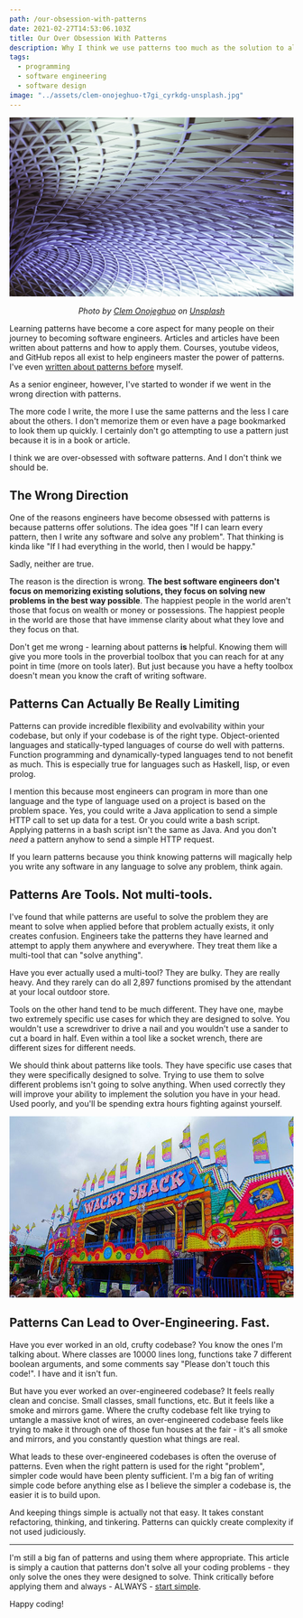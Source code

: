 ```yaml
---
path: /our-obsession-with-patterns
date: 2021-02-27T14:53:06.103Z
title: Our Over Obsession With Patterns
description: Why I think we use patterns too much as the solution to all problems rather than what they were designed for.
tags:
  - programming
  - software engineering
  - software design
image: "../assets/clem-onojeghuo-t7gi_cyrkdg-unsplash.jpg"
---
```


![Patterns in King's Cross London](../assets/clem-onojeghuo-t7gi_cyrkdg-unsplash.jpg)

<center>

<i>

Photo by [Clem Onojeghuo](https://unsplash.com/@clemono?utm_source=unsplash&utm_medium=referral&utm_content=creditCopyText) on [Unsplash](https://unsplash.com/s/photos/geometry?utm_source=unsplash&utm_medium=referral&utm_content=creditCopyText)

</i>

</center>


Learning patterns have become a core aspect for many people on their journey to becoming software engineers. Articles and articles have been written about patterns and how to apply them. Courses, youtube videos, and GitHub repos all exist to help engineers master the power of patterns. I've even [written about patterns before](https://bit.ly/3mzVuYW) myself.

As a senior engineer, however, I've started to wonder if we went in the wrong direction with patterns. 

The more code I write, the more I use the same patterns and the less I care about the others. I don't memorize them or even have a page bookmarked to look them up quickly. I certainly don't go attempting to use a pattern just because it is in a book or article. 

I think we are over-obsessed with software patterns. And I don't think we should be.

## The Wrong Direction

One of the reasons engineers have become obsessed with patterns is because patterns offer solutions. The idea goes "If I can learn every pattern, then I write any software and solve any problem". That thinking is kinda like "If I had everything in the world, then I would be happy."

Sadly, neither are true.

The reason is the direction is wrong. **The best software engineers don't focus on memorizing existing solutions, they focus on solving new problems in the best way possible**. The happiest people in the world aren't those that focus on wealth or money or possessions. The happiest people in the world are those that have immense clarity about what they love and they focus on that.

Don't get me wrong - learning about patterns **is** helpful. Knowing them will give you more tools in the proverbial toolbox that you can reach for at any point in time (more on tools later). But just because you have a hefty toolbox doesn't mean you know the craft of writing software.

## Patterns Can Actually Be Really Limiting

Patterns can provide incredible flexibility and evolvability within your codebase, but only if your codebase is of the right type. Object-oriented languages and statically-typed languages of course do well with patterns. Function programming and dynamically-typed languages tend to not benefit as much. This is especially true for languages such as Haskell, lisp, or even prolog. 

I mention this because most engineers can program in more than one language and the type of language used on a project is based on the problem space. Yes, you could write a Java application to send a simple HTTP call to set up data for a test. Or you could write a bash script. Applying patterns in a bash script isn't the same as Java. And you don't *need* a pattern anyhow to send a simple HTTP request.

If you learn patterns because you think knowing patterns will magically help you write any software in any language to solve any problem, think again.

## Patterns Are Tools. Not multi-tools.

I've found that while patterns are useful to solve the problem they are meant to solve when applied before that problem actually exists, it only creates confusion. Engineers take the patterns they have learned and attempt to apply them anywhere and everywhere. They treat them like a multi-tool that can "solve anything".

Have you ever actually used a multi-tool? They are bulky. They are really heavy. And they rarely can do all 2,897 functions promised by the attendant at your local outdoor store.

Tools on the other hand tend to be much different. They have one, maybe two extremely specific use cases for which they are designed to solve. You wouldn't use a screwdriver to drive a nail and you wouldn't use a sander to cut a board in half. Even within a tool like a socket wrench, there are different sizes for different needs. 

We should think about patterns like tools. They have specific use cases that they were specifically designed to solve. Trying to use them to solve different problems isn't going to solve anything. When used correctly they will improve your ability to implement the solution you have in your head. Used poorly, and you'll be spending extra hours fighting against yourself.

![Wacky Shack Fun House](../assets/wacky_shack_fun_house_-_panoramio_-2-.jpg)

## Patterns Can Lead to Over-Engineering. Fast.

Have you ever worked in an old, crufty codebase? You know the ones I'm talking about. Where classes are 10000 lines long, functions take 7 different boolean arguments, and some comments say "Please don't touch this code!". I have and it isn't fun.

But have you ever worked an over-engineered codebase? It feels really clean and concise. Small classes, small functions, etc. But it feels like a smoke and mirrors game. Where the crufty codebase felt like trying to untangle a massive knot of wires, an over-engineered codebase feels like trying to make it through one of those fun houses at the fair - it's all smoke and mirrors, and you constantly question what things are real.

What leads to these over-engineered codebases is often the overuse of patterns. Even when the right pattern is used for the right "problem", simpler code would have been plenty sufficient. I'm a big fan of writing simple code before anything else as I believe the simpler a codebase is, the easier it is to build upon. 

And keeping things simple is actually not that easy. It takes constant refactoring, thinking, and tinkering. Patterns can quickly create complexity if not used judiciously. 

- - -

I'm still a big fan of patterns and using them where appropriate. This article is simply a caution that patterns don't solve all your coding problems - they only solve the ones they were designed to solve. Think critically before applying them and always - ALWAYS - [start simple](https://bit.ly/3sbLjLk).

Happy coding!